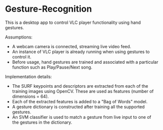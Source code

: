 Gesture-Recognition
===================

This is a desktop app to control VLC player functionality using hand gestures.

Assumptions:
- A webcam camera is connected, streaming live video feed.
- An instance of VLC player is already running when using gestures to control it.
- Before usage, hand gestures are trained and associated with a particular function such as Play/Pause/Next song.

Implementation details:
- The SURF keypoints and descriptors are extracted from each of the training images using OpenCV. These are used as features (number of dimensions = 64).
- Each of the extracted features is added to a "Bag of Words" model.
- A gesture dictionary is constructed after training all the supported gestures.
- An SVM classifier is used to match a gesture from live input to one of the gestures in the dictionary.
